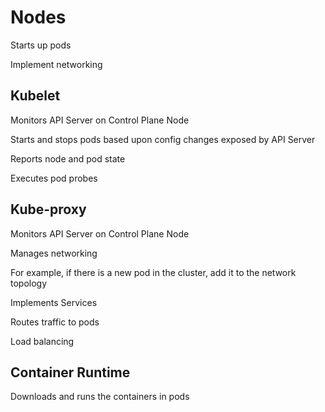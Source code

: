 # Nodes

Starts up pods

Implement networking

## Kubelet

Monitors API Server on Control Plane Node

Starts and stops pods based upon config changes exposed by API Server

Reports node and pod state

Executes pod probes

## Kube-proxy

Monitors API Server on Control Plane Node

Manages networking

For example, if there is a new pod in the cluster, add it to the network topology

Implements Services

Routes traffic to pods

Load balancing

## Container Runtime

Downloads and runs the containers in pods
